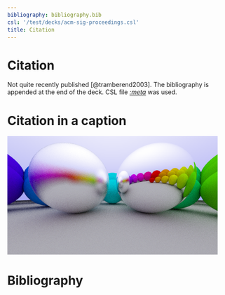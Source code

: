 ```yaml
---
bibliography: bibliography.bib
csl: '/test/decks/acm-sig-proceedings.csl'
title: Citation
---
```


# Citation

Not quite recently published [@tramberend2003]. The bibliography is
appended at the end of the deck. CSL file *[:meta](csl)* was used.

# Citation in a caption

![Not quite recently published [@tramberend2003]](include/06-metal.png)

# Bibliography
